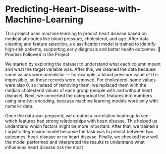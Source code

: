 # Predicting-Heart-Disease-with-Machine-Learning
This project uses machine learning to predict heart disease based on medical attributes like blood pressure, cholesterol, and age. After data cleaning and feature selection, a classification model is trained to identify high-risk patients, supporting early diagnosis and better health outcomes.
🔄 Process Followed in the Project

We started by exploring the dataset to understand what each column meant and what the target variable was. After this, we cleaned the data because some values were unrealistic — for example, a blood pressure value of 0 is impossible, so those records were removed. For cholesterol, some values were also 0, so instead of removing them, we replaced them with the median cholesterol values of each group (people with and without heart disease). Next, we converted the categorical text features into numbers using one-hot encoding, because machine learning models work only with numeric data.

Once the data was prepared, we created a correlation heatmap to see which features had strong relationships with heart disease. This helped us understand which factors might be more important. After that, we trained a Logistic Regression model because the task was to predict between two outcomes: heart disease or no heart disease. Finally, we checked how well the model performed and interpreted the results to understand what influences heart disease risk the most
